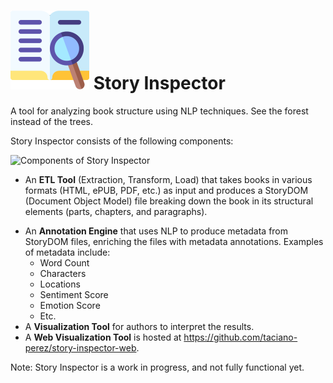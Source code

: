 #  ![Story Inspector](documentation/images/logo-small.png) Story Inspector
A tool for analyzing book structure using NLP techniques. See the forest instead of the trees.

Story Inspector consists of the following components:

![Components of Story Inspector](https://raw.githubusercontent.com/taciano-perez/story-inspector/master/documentation/images/architecture_overview.jpg)

- An **ETL Tool** (Extraction, Transform, Load) that takes books in various formats (HTML, ePUB, PDF, etc.) as input and produces a StoryDOM (Document Object Model) file breaking down the book in its structural elements (parts, chapters, and paragraphs).
* An **Annotation Engine** that uses NLP to produce metadata from StoryDOM files, enriching the files with metadata annotations. Examples of metadata include:
    * Word Count
    * Characters
    * Locations
    * Sentiment Score
    * Emotion Score
    * Etc.
* A **Visualization Tool** for authors to interpret the results.
* A **Web Visualization Tool** is hosted at https://github.com/taciano-perez/story-inspector-web.
  
Note: Story Inspector is a work in progress, and not fully functional yet.
